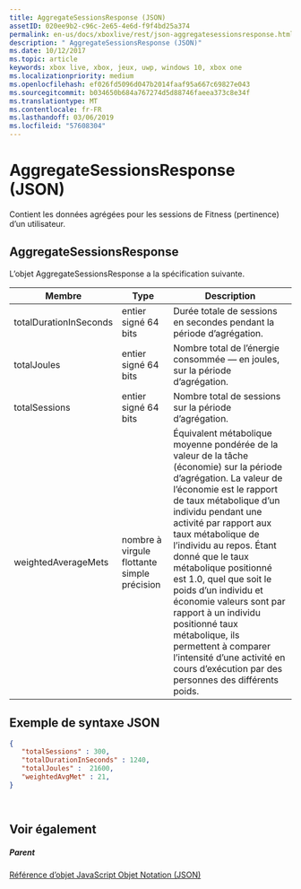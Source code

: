 ```yaml
---
title: AggregateSessionsResponse (JSON)
assetID: 020ee9b2-c96c-2e65-4e6d-f9f4bd25a374
permalink: en-us/docs/xboxlive/rest/json-aggregatesessionsresponse.html
description: " AggregateSessionsResponse (JSON)"
ms.date: 10/12/2017
ms.topic: article
keywords: xbox live, xbox, jeux, uwp, windows 10, xbox one
ms.localizationpriority: medium
ms.openlocfilehash: ef026fd5096d047b2014faaf95a667c69827e043
ms.sourcegitcommit: b034650b684a767274d5d88746faeea373c8e34f
ms.translationtype: MT
ms.contentlocale: fr-FR
ms.lasthandoff: 03/06/2019
ms.locfileid: "57608304"
---
```

# <a name="aggregatesessionsresponse-json"></a>AggregateSessionsResponse (JSON)
Contient les données agrégées pour les sessions de Fitness (pertinence) d’un utilisateur. 
<a id="ID4EN"></a>

 
## <a name="aggregatesessionsresponse"></a>AggregateSessionsResponse
 
L’objet AggregateSessionsResponse a la spécification suivante.
 
| Membre| Type| Description| 
| --- | --- | --- | 
| totalDurationInSeconds| entier signé 64 bits| Durée totale de sessions en secondes pendant la période d’agrégation.| 
| totalJoules| entier signé 64 bits| Nombre total de l’énergie consommée — en joules, sur la période d’agrégation. | 
| totalSessions| entier signé 64 bits| Nombre total de sessions sur la période d’agrégation.| 
| weightedAverageMets| nombre à virgule flottante simple précision | Équivalent métabolique moyenne pondérée de la valeur de la tâche (économie) sur la période d’agrégation. La valeur de l’économie est le rapport de taux métabolique d’un individu pendant une activité par rapport aux taux métabolique de l’individu au repos. Étant donné que le taux métabolique positionné est 1.0, quel que soit le poids d’un individu et économie valeurs sont par rapport à un individu positionné taux métabolique, ils permettent à comparer l’intensité d’une activité en cours d’exécution par des personnes des différents poids.| 
  
<a id="ID4ESC"></a>

 
## <a name="sample-json-syntax"></a>Exemple de syntaxe JSON
 

```json
{
   "totalSessions" : 300,
   "totalDurationInSeconds" : 1240,
   "totalJoules" :  21600,
   "weightedAvgMet" : 21,
}

    
```

  
<a id="ID4E2C"></a>

 
## <a name="see-also"></a>Voir également
 
<a id="ID4E4C"></a>

 
##### <a name="parent"></a>Parent 

[Référence d’objet JavaScript Objet Notation (JSON)](atoc-xboxlivews-reference-json.md)

   